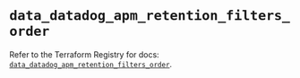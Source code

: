 # `data_datadog_apm_retention_filters_order`

Refer to the Terraform Registry for docs: [`data_datadog_apm_retention_filters_order`](https://registry.terraform.io/providers/datadog/datadog/3.50.0/docs/data-sources/apm_retention_filters_order).
